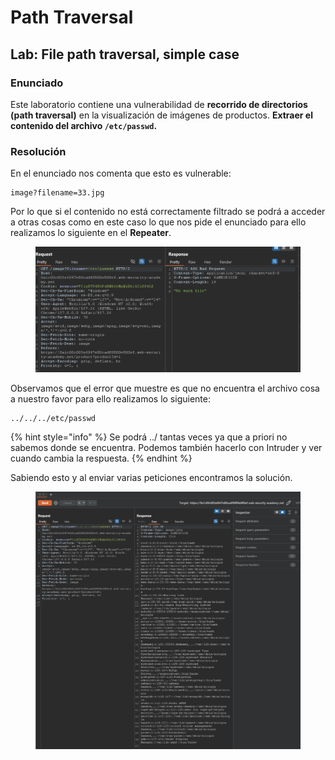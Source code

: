 # Path Traversal

## Lab: File path traversal, simple case

### Enunciado

Este laboratorio contiene una vulnerabilidad de **recorrido de directorios (path traversal)** en la visualización de imágenes de productos. **Extraer el contenido del archivo `/etc/passwd`.**

### Resolución

En el enunciado nos comenta que esto es vulnerable:&#x20;

```
image?filename=33.jpg
```

Por lo que si el contenido no está correctamente filtrado se podrá a acceder a otras cosas como en este caso lo que nos pide el enunciado para ello realizamos lo siguiente en el **Repeater**.

<figure><img src="../../.gitbook/assets/image (2) (1).png" alt=""><figcaption></figcaption></figure>

Observamos que el error que muestre es que no encuentra el archivo cosa a nuestro favor para ello realizamos lo siguiente:

```
../../../etc/passwd
```

{% hint style="info" %}
Se podrá ../ tantas veces ya que a priori no sabemos donde se encuentra. Podemos también hacerlo con Intruder y ver cuando cambia la respuesta.
{% endhint %}

Sabiendo esto y al enviar varias peticiones encontramos la solución.

<figure><img src="../../.gitbook/assets/image (1369).png" alt=""><figcaption></figcaption></figure>
